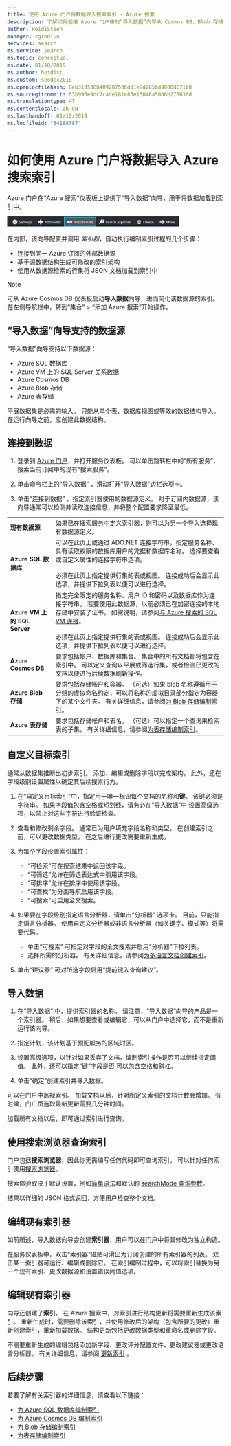 ```yaml
---
title: 使用 Azure 门户将数据导入搜索索引 - Azure 搜索
description: 了解如何使用 Azure 门户中的“导入数据”向导从 Cosmos DB、Blob 存储、表存储、SQL 数据库和 Azure VM 上的 SQL Server 抓取 Azure 数据。
author: HeidiSteen
manager: cgronlun
services: search
ms.service: search
ms.topic: conceptual
ms.date: 01/10/2019
ms.author: heidist
ms.custom: seodec2018
ms.openlocfilehash: 8eb319538b409287538dd1e9d2856d9080d671b8
ms.sourcegitcommit: 63b996e9dc7cade181e83e13046a5006b275638d
ms.translationtype: HT
ms.contentlocale: zh-CN
ms.lasthandoff: 01/10/2019
ms.locfileid: "54188787"
---
```

# <a name="how-to-import-data-into-azure-search-index-using-the-azure-portal"></a>如何使用 Azure 门户将数据导入 Azure 搜索索引

Azure 门户在“Azure 搜索”仪表板上提供了“导入数据”向导，用于将数据加载到索引中。 

  ![命令栏中的“导入数据”][1]

在内部，该向导配置并调用 *索引器*，自动执行编制索引过程的几个步骤： 

* 连接到同一 Azure 订阅的外部数据源
* 基于源数据结构生成可修改的索引架构
* 使用从数据源检索的行集将 JSON 文档加载到索引中

> [!NOTE]
> 可从 Azure Cosmos DB 仪表板启动**导入数据**向导，进而简化该数据源的索引。 在左侧导航栏中，转到“集合” > “添加 Azure 搜索”开始操作。

## <a name="data-sources-supported-by-the-import-data-wizard"></a>“导入数据”向导支持的数据源
“导入数据”向导支持以下数据源： 

* Azure SQL 数据库
* Azure VM 上的 SQL Server 关系数据
* Azure Cosmos DB
* Azure Blob 存储
* Azure 表存储

平展数据集是必需的输入。 只能从单个表、数据库视图或等效的数据结构导入。 在运行向导之前，应创建此数据结构。

## <a name="connect-to-your-data"></a>连接到数据
1. 登录到 [Azure 门户](https://portal.azure.com)，并打开服务仪表板。 可以单击跳转栏中的“所有服务”，搜索当前订阅中的现有“搜索服务”。 

1. 单击命令栏上的“导入数据”  ，滑动打开“导入数据”边栏选项卡。

1. 单击“连接到数据”  ，指定索引器使用的数据源定义。 对于订阅内数据源，该向导通常可以检测并读取连接信息，并将整个配置要求降至最低。

|  |  |
| --- | --- |
| **现有数据源** |如果已在搜索服务中定义索引器，则可以为另一个导入选择现有数据源定义。 |
| **Azure SQL 数据库** |可以在此页上或通过 ADO.NET 连接字符串，指定服务名称、具有读取权限的数据库用户的凭据和数据库名称。 选择要查看或自定义属性的连接字符串选项。 <br/><br/>必须在此页上指定提供行集的表或视图。 连接成功后会显示此选项，并提供下拉列表以便可以进行选择。 |
| **Azure VM 上的 SQL Server** |指定完全限定的服务名称、用户 ID 和密码以及数据库作为连接字符串。 若要使用此数据源，以前必须已在加密连接的本地存储中安装了证书。 如需说明，请参阅[与 Azure 搜索的 SQL VM 连接](search-howto-connecting-azure-sql-iaas-to-azure-search-using-indexers.md)。 <br/><br/>必须在此页上指定提供行集的表或视图。 连接成功后会显示此选项，并提供下拉列表以便可以进行选择。 |
| **Azure Cosmos DB** |要求包括帐户、数据库和集合。 集合中的所有文档都将包含在索引中。 可以定义查询以平展或筛选行集，或者检测已更改的文档以便进行后续数据刷新操作。 |
| **Azure Blob 存储** |要求包括存储帐户和容器。 （可选）如果 blob 名称遵循用于分组的虚拟命名约定，可以将名称的虚拟目录部分指定为容器下的某个文件夹。 有关详细信息，请参阅[为 Blob 存储编制索引](search-howto-indexing-azure-blob-storage.md)。 |
| **Azure 表存储** |要求包括存储帐户和表名。 （可选）可以指定一个查询来检索表的子集。 有关详细信息，请参阅[为表存储编制索引](search-howto-indexing-azure-tables.md)。 |

## <a name="customize-target-index"></a>自定义目标索引
通常从数据集推断出初步索引。 添加、编辑或删除字段以完成架构。 此外，还在字段级别设置属性以确定其后续搜索行为。

1. 在“自定义目标索引”中，指定用于唯一标识每个文档的名称和**键**。 该键必须是字符串。 如果字段值包含空格或短划线，请务必在“导入数据”中  设置高级选项，以禁止对这些字符进行验证检查。

1. 查看和修改剩余字段。 通常已为用户填充字段名称和类型。 在创建索引之前，可以更改数据类型。 在之后进行更改需要重新生成。

1. 为每个字段设置索引属性：
   
   * “可检索”可在搜索结果中返回该字段。
   * “可筛选”允许在筛选表达式中引用该字段。
   * “可排序”允许在排序中使用该字段。
   * “可查找”为分面导航启用该字段。
   * “可搜索”可启用全文搜索。

1. 如果要在字段级别指定语言分析器，请单击“分析器”  选项卡。 目前，只能指定语言分析器。 使用自定义分析器或非语言分析器（如关键字、模式等）将需要代码。
   
   * 单击“可搜索”  可指定对字段的全文搜索并启用“分析器”下拉列表。
   * 选择所需的分析器。 有关详细信息，请参阅[为多语言文档创建索引](search-language-support.md)。

1. 单击“建议器”  可对所选字段启用“提前键入查询建议”。

## <a name="import-your-data"></a>导入数据
1. 在“导入数据” 中，提供索引器的名称。 请注意，“导入数据”向导的产品是一个索引器。 稍后，如果想要查看或编辑它，可以从门户中选择它，而不是重新运行该向导。 

1. 指定计划，该计划基于预配服务的区域时区。

1. 设置高级选项，以针对如果丢弃了文档，编制索引操作是否可以继续指定阈值。 此外，还可以指定“键”字段是否  可以包含空格和斜杠。  

1. 单击“确定”创建索引并导入数据。

可以在门户中监视索引。 加载文档以后，针对所定义索引的文档计数会增加。 有时候，门户页选取最新更新需要几分钟时间。

加载所有文档以后，即可通过索引进行查询。

## <a name="query-an-index-using-search-explorer"></a>使用搜索浏览器查询索引

门户包括**搜索浏览器**，因此你无需编写任何代码即可查询索引。 可以针对任何索引使用[搜索浏览器](search-explorer.md)。

搜索体验取决于默认设置，例如[简单语法](https://docs.microsoft.com/rest/api/searchservice/simple-query-syntax-in-azure-search)和默认的 [searchMode 查询参数](https://docs.microsoft.com/rest/api/searchservice/search-documents)。 

结果以详细的 JSON 格式返回，方便用户检查整个文档。

## <a name="edit-an-existing-indexer"></a>编辑现有索引器
如前所述，导入数据向导会创建**索引器**，用户可以在门户中将其修改为独立构造。

在服务仪表板中，双击“索引器”磁贴可滑出为订阅创建的所有索引器的列表。 双击某一索引器可运行、编辑或删除它。 在索引编制过程中，可以将索引替换为另一个现有索引、更改数据源和设置错误阈值选项。

## <a name="edit-an-existing-index"></a>编辑现有索引器
向导还创建了**索引**。 在 Azure 搜索中，对索引进行结构更新将需要重新生成该索引。 重新生成时，需要删除该索引，并使用修改后的架构（包含所要的更改）重新创建索引，重新加载数据。 结构更新包括更改数据类型和重命名或删除字段。

不需要重新生成的编辑包括添加新字段、更改评分配置文件、更改建议器或更改语言分析器。 有关详细信息，请参阅 [更新索引](https://msdn.microsoft.com/library/azure/dn800964.aspx) 。


## <a name="next-steps"></a>后续步骤
若要了解有关索引器的详细信息，请查看以下链接：

* [为 Azure SQL 数据库编制索引](search-howto-connecting-azure-sql-database-to-azure-search-using-indexers.md)
* [为 Azure Cosmos DB 编制索引](search-howto-index-cosmosdb.md)
* [为 Blob 存储编制索引](search-howto-indexing-azure-blob-storage.md)
* [为表存储编制索引](search-howto-indexing-azure-tables.md)

<!--Image references-->
[1]: ./media/search-import-data-portal/search-import-data-command.png

